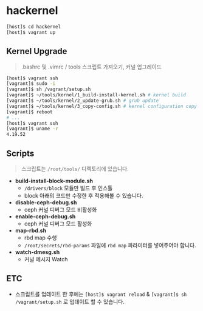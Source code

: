 # hackernel

```bash
[host]$ cd hackernel
[host]$ vagrant up
```

## Kernel Upgrade
> .bashrc 및 .vimrc / tools 스크립트 가져오기, 커널 업그레이드
```bash
[host]$ vagrant ssh
[vagrant]$ sudo -i
[vagrant]$ sh /vagrant/setup.sh
[vagrant]$ ~/tools/kernel/1_build-install-kernel.sh # kernel build
[vagrant]$ ~/tools/kernel/2_update-grub.sh # grub update
[vagrant]$ ~/tools/kernel/3_copy-config.sh # kernel configuration copy
[vagrant]$ reboot
# ...
[host]$ vagrant ssh
[vagrant]$ uname -r
4.19.52
```

## Scripts
> 스크립트는 `/root/tools/` 디렉토리에 있습니다.

- **build-install-block-module.sh**
  - `/drivers/block` 모듈만 빌드 후 인스톨
  - block 아래의 코드만 수정한 후 적용해볼 수 있습니다.
- **disable-ceph-debug.sh**
  - ceph 커널 디버그 모드 비활성화
- **enable-ceph-debug.sh**
  - ceph 커널 디버그 모드 활성화
- **map-rbd.sh**
  - rbd map 수행
  - `/root/secrets/rbd-params` 파일에 `rbd map` 파라미터를 넣어주어야 합니다.
- **watch-dmesg.sh**
  - 커널 메시지 Watch
  
## ETC
- 스크립트를 업데이트 한 후에는 `[host]$ vagrant reload` & `[vagrant]$ sh /vagrant/setup.sh` 로 업데이트 할 수 있습니다.